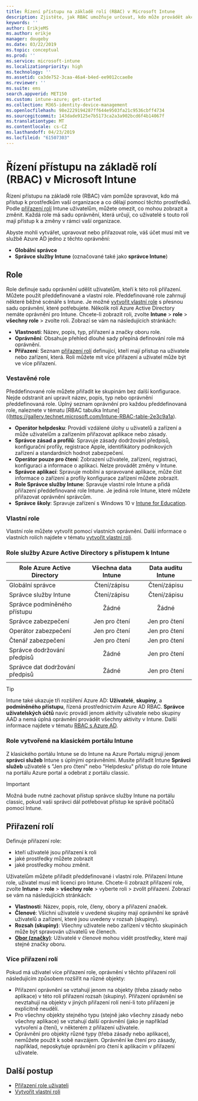 ```yaml
---
title: Řízení přístupu na základě rolí (RBAC) v Microsoft Intune
description: Zjistěte, jak RBAC umožňuje určovat, kdo může provádět akce a změny v Microsoft Intune.
keywords: ''
author: ErikjeMS
ms.author: erikje
manager: dougeby
ms.date: 03/22/2019
ms.topic: conceptual
ms.prod: ''
ms.service: microsoft-intune
ms.localizationpriority: high
ms.technology: ''
ms.assetid: ca3de752-3caa-46a4-b4ed-ee9012ccae8e
ms.reviewer: ''
ms.suite: ems
search.appverid: MET150
ms.custom: intune-azure; get-started
ms.collection: M365-identity-device-management
ms.openlocfilehash: 98e2229194287ff644e9503fa21c9536cbff4734
ms.sourcegitcommit: 143dade9125e7b5173ca2a3a902bcd6f4b14067f
ms.translationtype: MT
ms.contentlocale: cs-CZ
ms.lasthandoff: 04/23/2019
ms.locfileid: "61507303"
---
```

# <a name="role-based-access-control-rbac-with-microsoft-intune"></a>Řízení přístupu na základě rolí (RBAC) v Microsoft Intune

Řízení přístupu na základě role (RBAC) vám pomůže spravovat, kdo má přístup k prostředkům vaší organizace a co dělají pomocí těchto prostředků.  Podle [přiřazení rolí](assign-role.md) Intune uživatelům, můžete omezit, co mohou zobrazit a změnit. Každá role má sadu oprávnění, která určují, co uživatelé s touto rolí mají přístup k a změny v rámci vaší organizace.

Abyste mohli vytvářet, upravovat nebo přiřazovat role, váš účet musí mít ve službě Azure AD jedno z těchto oprávnění:
- **Globální správce**
- **Správce služby Intune** (označované také jako **správce Intune**)

## <a name="roles"></a>Role
Role definuje sadu oprávnění udělit uživatelům, kteří k této roli přiřazení.
Můžete použít předdefinované a vlastní role. Předdefinované role zahrnují některé běžné scénáře s Intune. Je možné [vytvořit vlastní role](create-custom-role.md) s přesnou sadu oprávnění, které potřebujete. Několik rolí Azure Active Directory nemáte oprávnění pro Intune.
Chcete-li zobrazit roli, zvolte **Intune** > **role** > **všechny role** > zvolte roli. Zobrazí se vám na následujících stránkách:

-   **Vlastnosti**: Název, popis, typ, přiřazení a značky oboru role. 
-   **Oprávnění**: Obsahuje přehled dlouhé sady přepíná definování role má oprávnění.
-   **Přiřazení**: Seznam [přiřazení rolí]( assign-role.md) definující, kteří mají přístup na uživatele nebo zařízení, která. Roli můžete mít více přiřazení a uživatel může být ve více přiřazení.

### <a name="built-in-roles"></a>Vestavěné role
Předdefinované role můžete přiřadit ke skupinám bez další konfigurace. Nejde odstranit ani upravit název, popis, typ nebo oprávnění předdefinovaná role. Úplný seznam oprávnění pro každou předdefinovaná role, naleznete v tématu [RBAC tabulka Intune] ((https://gallery.technet.microsoft.com/Intune-RBAC-table-2e3c9a1a).

- **Operátor helpdesku**: Provádí vzdálené úlohy u uživatelů a zařízení a může uživatelům a zařízením přiřazovat aplikace nebo zásady.
- **Správce zásad a profilů**: Spravuje zásady dodržování předpisů, konfigurační profily, registrace Apple, identifikátory podnikových zařízení a standardních hodnot zabezpečení.
- **Operátor pouze pro čtení**: Zobrazení uživatele, zařízení, registraci, konfiguraci a informace o aplikaci. Nelze provádět změny v Intune.
- **Správce aplikací**: Spravuje mobilní a spravované aplikace, může číst informace o zařízení a profily konfigurace zařízení můžete zobrazit.
- **Role Správce služby Intune**: Spravuje vlastní role Intune a přidá přiřazení předdefinované role Intune. Je jediná role Intune, které můžete přiřazovat oprávnění správcům.
- **Správce školy**: Spravuje zařízení s Windows 10 v [Intune for Education](introduction-intune-education.md).

### <a name="custom-roles"></a>Vlastní role
Vlastní role můžete vytvořit pomocí vlastních oprávnění. Další informace o vlastních rolích najdete v tématu [vytvořit vlastní roli](create-custom-role.md).

### <a name="azure-active-directory-roles-with-intune-access"></a>Role služby Azure Active Directory s přístupem k Intune
| Role Azure Active Directory | Všechna data Intune | Data auditu Intune |
| --- | :---: | :---: |
| Globální správce | Čtení/zápisu | Čtení/zápisu |
| Správce služby Intune | Čtení/zápisu | Čtení/zápisu |
| Správce podmíněného přístupu | Žádné | Žádné |
| Správce zabezpečení | Jen pro čtení | Jen pro čtení |
| Operátor zabezpečení | Jen pro čtení | Jen pro čtení |
| Čtenář zabezpečení | Jen pro čtení | Jen pro čtení |
| Správce dodržování předpisů | Žádné | Jen pro čtení |
| Správce dat dodržování předpisů | Žádné | Jen pro čtení |

> [!TIP]
> Intune také ukazuje tři rozšíření Azure AD: **Uživatelé**, **skupiny**, a **podmíněného přístupu**, řízená prostřednictvím Azure AD RBAC. **Správce uživatelských účtů** navíc provádí jenom aktivity uživatele nebo skupiny AAD a nemá úplná oprávnění provádět všechny aktivity v Intune. Další informace najdete v tématu [RBAC s Azure AD](https://docs.microsoft.com/azure/active-directory/active-directory-assign-admin-roles).
### <a name="roles-created-in-the-intune-classic-portal"></a>Role vytvořené na klasickém portálu Intune
Z klasického portálu Intune se do Intune na Azure Portalu migrují jenom **správci služeb** Intune s úplnými oprávněními. Musíte přiřadit Intune **Správci služeb** uživatelé s "Jen pro čtení" nebo "Helpdesku" přístup do role Intune na portálu Azure portal a odebrat z portálu classic.
> [!IMPORTANT]
> Možná bude nutné zachovat přístup správce služby Intune na portálu classic, pokud vaši správci dál potřebovat přístup ke správě počítačů pomocí Intune.

## <a name="role-assignments"></a>Přiřazení rolí
Definuje přiřazení role:

- kteří uživatelé jsou přiřazení k roli
- jaké prostředky můžete zobrazit
- jaké prostředky mohou změnit.

Uživatelům můžete přiřadit předdefinované i vlastní role. Přiřazení Intune role, uživatel musí mít licenci pro Intune.
Chcete-li zobrazit přiřazení role, zvolte **Intune** > **role** > **všechny role** > vyberte roli > zvolit přiřazení. Zobrazí se vám na následujících stránkách:

-   **Vlastnosti**: Název, popis, role, členy, obory a přiřazení značek.
-   **Členové**: Všichni uživatelé v uvedené skupiny mají oprávnění ke správě uživatelů a zařízení, které jsou uvedeny v rozsah (skupiny).
-   **Rozsah (skupiny)**: Všechny uživatele nebo zařízení v těchto skupinách může být spravován uživatelů ve členech.
-   **[Obor (značky)](scope-tags.md)**: Uživatelé v členové mohou vidět prostředky, které mají stejné značky oboru.

### <a name="multiple-role-assignments"></a>Více přiřazení rolí
Pokud má uživatel více přiřazení role, oprávnění v těchto přiřazení rolí následujícím způsobem rozšířit na různé objekty:

- Přiřazení oprávnění se vztahují jenom na objekty (třeba zásady nebo aplikace) v této roli přiřazení rozsah (skupiny). Přiřazení oprávnění se nevztahují na objekty v jiných přiřazení rolí není-li toto přiřazení je explicitně neudělí.
- Pro všechny objekty stejného typu (stejně jako všechny zásady nebo všechny aplikace) se vztahují další oprávnění (jako je například vytvoření a čtení), v některém z přiřazení uživatele.
- Oprávnění pro objekty různé typy (třeba zásady nebo aplikace), nemůžete použít k sobě navzájem. Oprávnění ke čtení pro zásady, například, neposkytuje oprávnění pro čtení k aplikacím v přiřazení uživatele.

## <a name="next-steps"></a>Další postup
- [Přiřazení role uživateli](assign-role.md)
- [Vytvořit vlastní roli](create-custom-role.md)
